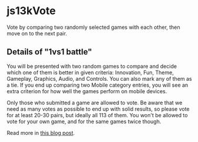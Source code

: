 # js13kVote
Vote by comparing two randomly selected games with each other, then move on to the next pair.

## Details of "1vs1 battle"

You will be presented with two random games to compare and decide which one of them is better in given criteria: Innovation, Fun, Theme, Gameplay, Graphics, Audio, and Controls. You can also mark any of them as a tie. If you end up comparing two Mobile category entries, you will see an extra criterion for how well the games perform on mobile devices.

Only those who submitted a game are allowed to vote. Be aware that we need as many votes as possible to end up with solid results, so please vote for at least 20-30 pairs, but ideally all 113 of them. You won't be allowed to vote for your own game, and for the same games twice though. 

Read more in [this blog post](https://medium.com/js13kgames/lets-vote-9810617d35b).
